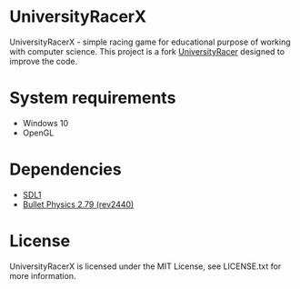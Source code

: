 # UniversityRacerX

UniversityRacerX - simple racing game for educational purpose of working with computer science. This project is a fork [UniversityRacer](https://github.com/david-sabata/UniversityRacer) designed to improve the code.

# System requirements

* Windows 10
* OpenGL

# Dependencies

* [SDL1](https://www.libsdl.org/)
* [Bullet Physics 2.79 (rev2440)](https://code.google.com/archive/p/bullet/downloads)

# License

UniversityRacerX is licensed under the MIT License, see LICENSE.txt for more information.
